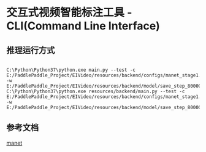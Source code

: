 # 交互式视频智能标注工具 - CLI(Command Line Interface)
 
## 推理运行方式
```shell

C:\Python\Python37\python.exe main.py --test -c E:/PaddlePaddle_Project/EIVideo/resources/backend/configs/manet_stage1.yaml -w E:/PaddlePaddle_Project/EIVideo/resources/backend/model/save_step_80000.pdparams
C:\Python\Python37\python.exe resources/backend/main.py --test -c E:/PaddlePaddle_Project/EIVideo/resources/backend/configs/manet_stage1.yaml -w E:/PaddlePaddle_Project/EIVideo/resources/backend/model/save_step_80000.pdparams
```
## 参考文档
[manet](docs/zh-CN/manet.md)